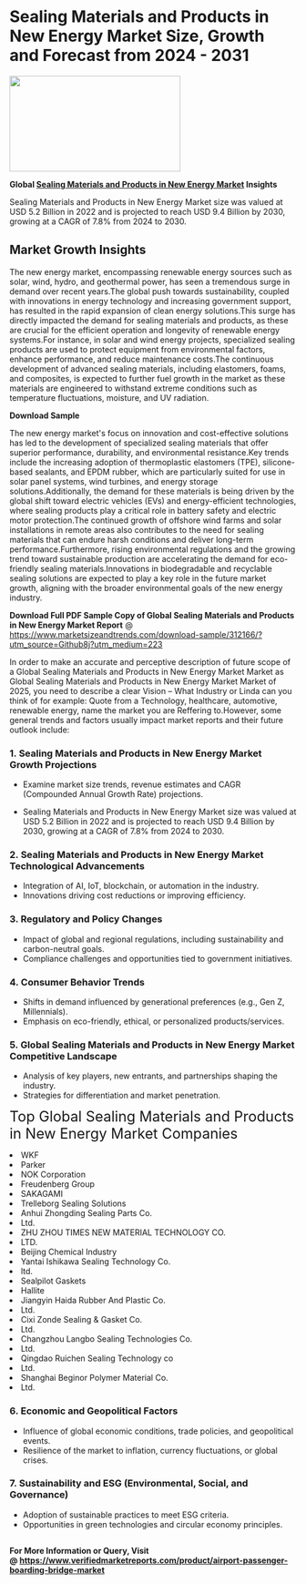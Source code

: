<H1>Sealing Materials and Products in New Energy Market Size, Growth and Forecast from 2024 - 2031</H1><img class="aligncenter size-medium wp-image-584254" src="https://thirdeyenews.in/wp-content/uploads/2024/09/Global-Market-Research-300x168.jpeg" alt="" width="300" height="168" /><p><strong>Global&nbsp;<a href="https://www.marketsizeandtrends.com/download-sample/312166/?utm_source=Github8j?utm_medium=223">Sealing Materials and Products in New Energy Market</a> Insights</strong></p><p>Sealing Materials and Products in New Energy Market size was valued at USD 5.2 Billion in 2022 and is projected to reach USD 9.4 Billion by 2030, growing at a CAGR of 7.8% from 2024 to 2030.</p><p><h2>Market Growth Insights</h2> <p>The new energy market, encompassing renewable energy sources such as solar, wind, hydro, and geothermal power, has seen a tremendous surge in demand over recent years.The global push towards sustainability, coupled with innovations in energy technology and increasing government support, has resulted in the rapid expansion of clean energy solutions.This surge has directly impacted the demand for sealing materials and products, as these are crucial for the efficient operation and longevity of renewable energy systems.For instance, in solar and wind energy projects, specialized sealing products are used to protect equipment from environmental factors, enhance performance, and reduce maintenance costs.The continuous development of advanced sealing materials, including elastomers, foams, and composites, is expected to further fuel growth in the market as these materials are engineered to withstand extreme conditions such as temperature fluctuations, moisture, and UV radiation.</p> <p><strong>Download Sample</strong></p> <p>The new energy market's focus on innovation and cost-effective solutions has led to the development of specialized sealing materials that offer superior performance, durability, and environmental resistance.Key trends include the increasing adoption of thermoplastic elastomers (TPE), silicone-based sealants, and EPDM rubber, which are particularly suited for use in solar panel systems, wind turbines, and energy storage solutions.Additionally, the demand for these materials is being driven by the global shift toward electric vehicles (EVs) and energy-efficient technologies, where sealing products play a critical role in battery safety and electric motor protection.The continued growth of offshore wind farms and solar installations in remote areas also contributes to the need for sealing materials that can endure harsh conditions and deliver long-term performance.Furthermore, rising environmental regulations and the growing trend toward sustainable production are accelerating the demand for eco-friendly sealing materials.Innovations in biodegradable and recyclable sealing solutions are expected to play a key role in the future market growth, aligning with the broader environmental goals of the new energy industry.</p> <p><span class=""><strong>Download Full PDF Sample Copy of Global Sealing Materials and Products in New Energy Market Report</strong> @ <a href="https://www.marketsizeandtrends.com/download-sample/312166/?utm_source=Github8j?utm_medium=223" target="_blank">https://www.marketsizeandtrends.com/download-sample/312166/?utm_source=Github8j?utm_medium=223</a></span></p><p>In order to make an accurate and perceptive description of future scope of a Global&nbsp;Sealing Materials and Products in New Energy Market Market as Global&nbsp;Sealing Materials and Products in New Energy Market Market of 2025, you need to describe a clear Vision &ndash; What Industry or Linda can you think of for example: Quote from a Technology, healthcare, automotive, renewable energy, name the market you are Reffering to.However, some general trends and factors usually impact market reports and their future outlook include:</p><h3>1.&nbsp;<strong>Sealing Materials and Products in New Energy Market Growth Projections</strong></h3><ul><li>Examine market size trends, revenue estimates and CAGR (Compounded Annual Growth Rate) projections.</li><li><p>Sealing Materials and Products in New Energy Market size was valued at USD 5.2 Billion in 2022 and is projected to reach USD 9.4 Billion by 2030, growing at a CAGR of 7.8% from 2024 to 2030.</p></li></ul><h3>2.&nbsp;<strong>Sealing Materials and Products in New Energy Market Technological Advancements</strong></h3><ul><li>Integration of AI, IoT, blockchain, or automation in the industry.</li><li>Innovations driving cost reductions or improving efficiency.</li></ul><h3>3.&nbsp;<strong>Regulatory and Policy Changes</strong></h3><ul><li>Impact of global and regional regulations, including sustainability and carbon-neutral goals.</li><li>Compliance challenges and opportunities tied to government initiatives.</li></ul><h3>4.&nbsp;<strong>Consumer Behavior Trends</strong></h3><ul><li>Shifts in demand influenced by generational preferences (e.g., Gen Z, Millennials).</li><li>Emphasis on eco-friendly, ethical, or personalized products/services.</li></ul><h3>5.&nbsp;<strong>Global Sealing Materials and Products in New Energy Market Competitive Landscape</strong></h3><ul><li>Analysis of key players, new entrants, and partnerships shaping the industry.</li><li>Strategies for differentiation and market penetration.</li></ul><p data-pm-slice="1 1 []"><span style="color: inherit; font-family: inherit; font-size: 25px;">Top Global Sealing Materials and Products in New Energy Market Companies</span></p><div class="" data-test-id=""><p><li>WKF</li><li> Parker</li><li> NOK Corporation</li><li> Freudenberg Group</li><li> SAKAGAMI</li><li> Trelleborg Sealing Solutions</li><li> Anhui Zhongding Sealing Parts Co.</li><li> Ltd.</li><li> ZHU ZHOU TIMES NEW MATERIAL TECHNOLOGY CO.</li><li>LTD.</li><li> Beijing Chemical Industry</li><li> Yantai Ishikawa Sealing Technology Co.</li><li>ltd.</li><li> Sealpilot Gaskets</li><li> Hallite</li><li> Jiangyin Haida Rubber And Plastic Co.</li><li>Ltd.</li><li> Cixi Zonde Sealing & Gasket Co.</li><li>Ltd.</li><li> Changzhou Langbo Sealing Technologies Co.</li><li>Ltd.</li><li> Qingdao Ruichen Sealing Technology co</li><li>Ltd.</li><li> Shanghai Beginor Polymer Material Co.</li><li> Ltd.</li></p></div><h3>6.&nbsp;<strong>Economic and Geopolitical Factors</strong></h3><ul><li>Influence of global economic conditions, trade policies, and geopolitical events.</li><li>Resilience of the market to inflation, currency fluctuations, or global crises.</li></ul><h3>7.&nbsp;<strong>Sustainability and ESG (Environmental, Social, and Governance)</strong></h3><ul><li>Adoption of sustainable practices to meet ESG criteria.</li><li>Opportunities in green technologies and circular economy principles.</li></ul><h2><strong style="font-size: 14px;">For More Information or Query, Visit @&nbsp;</strong><a style="background-color: #ffffff; font-size: 14px;" href="https://www.marketsizeandtrends.com/report/sealing-materials-and-products-in-new-energy-market/" target="_blank">https://www.verifiedmarketreports.com/product/airport-passenger-boarding-bridge-market</a></h2>